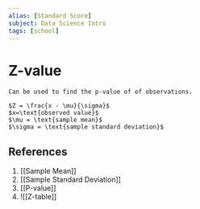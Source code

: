 ```yaml
---
alias: [Standard Score]
subject: Data Science Intro
tags: [school]
---
```

# Z-value


```ad-note
Can be used to find the p-value of of observations.
```

```ad-math
$Z = \frac{x - \mu}{\sigma}$
$x=\text{observed value}$
$\mu = \text{sample mean}$
$\sigma = \text{sample standard deviation}$
```

## References
1. [[Sample Mean]]
2. [[Sample Standard Deviation]]
3. [[P-value]]
4. ![[Z-table]]